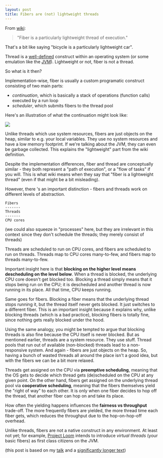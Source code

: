 ```yaml
---
layout: post
title: Fibers are (not) lightweight threads
---
```


From [wiki](https://en.wikipedia.org/wiki/Fiber_(computer_science)): 

> "Fiber is a particularly lightweight thread of execution."

That's a bit like saying "bicycle is a particularly lightweight car".

Thread is a [well-defined](https://www.cs.uic.edu/~jbell/CourseNotes/OperatingSystems/4_Threads.html) construct within an operating system
(or some emulation like the [JVM](https://sematext.com/glossary/jvm-threads/)). 
Lightweight or not, fiber is not a thread.

So what is it then?

Implementation-wise, fiber is usually a custom programatic construct consisting of two main parts:
- *continuation*, which is basically a stack of operations (function calls) executed by a run loop
- *scheduler*, which submits fibers to the thread pool

Here's an illustration of what the continuation might look like:

<img src="../images/continuation.png" class="img-responsive">

Unlike threads which use system resources, 
fibers are just objects on the heap, similar to e.g. your local variables. 
They use no system resources and have a low memory footprint.
If we're talking about the JVM, they can even be garbage collected. This explains the 
"lightweight" part from the wiki definition.

Despite the implementation differences, fiber and thread are conceptually similar - 
they both represent a "path of execution", or a "flow of tasks" if you will. This is what wiki means
when they say that "fiber is a lightweight thread" (even if that might be a bit misleading).

However, there 's an important distinction - fibers and threads work on different levels of abstraction.

```
Fibers
-------
Threads
-------
CPU cores
```

(we could also squeeze in "processes" here, but they are irrelevant in this context since they
don't schedule the threads; they merely consist of threads)

Threads are scheduled to run on CPU cores, and fibers are scheduled to run on threads.
Threads map to CPU cores many-to-few, and fibers map to threads many-to-few.

Important insight here is that **blocking on the higher level means descheduling on the level below**.
When a thread is blocked, the underlying CPU core doesn't get blocked too. Blocking a thread
simply means that it stops being run on the CPU; it is descheduled and another thread is now running in its place.
All that time, CPU keeps running.

Same goes for fibers. Blocking a fiber means that the underlying thread stops running it,
but the thread itself never gets blocked. It just switches to a different fiber. This is an important
insight because it explains why, unlike blocking threads (which is a bad practice), blocking fibers
is totally fine, since nothing gets really blocked under the hood. 

Using the same analogy, you might be tempted to argue that blocking threads is also fine 
because the CPU itself is never blocked. But as mentioned earlier, threads are a system resource. They 
use stuff. Thread pools that run out of available (non-blocked) threads lead to a non-responsive
system. And again - fibers are just objects on the heap. So, having a bunch of wasted threads all around
the place isn't a good idea, but with the fibers we can be a bit more relaxed.

Threads get assigned on the CPU via **preemptive scheduling**, meaning that the OS gets to decide
which thread gets (de)scheduled on the CPU at any given point. 
On the other hand, fibers get assigned on the underlying thread pool via **cooperative scheduling**,
meaning that the fibers themselves yield the "right of way" to each other. 
It is only when one fiber decides to hop off the thread, that another fiber
can hop on and take its place.

How often the yielding happens influences the **fairness vs throughput** trade-off. 
The more frequently fibers are yielded, the more thread time each fiber gets, which
reduces the throughput due to the hop-on-hop-off overhead.

Unlike threads, fibers are not a native construct in any environment. At least not yet; for example,
[Project Loom](https://wiki.openjdk.org/display/loom/Main) intends to introduce *virtual threads*
(your basic fibers) as first class citizens on the JVM.

(this post is based on my [talk](https://docs.google.com/presentation/d/1Em6QLZ_A-N8UBBj6ZbucYSSmyKhI_OQrWUnz_l0KJtk/edit#slide=id.p)
and a [significantly longer text](https://github.com/slouc/concurrency-in-scala-with-ce/blob/master/README.md))

